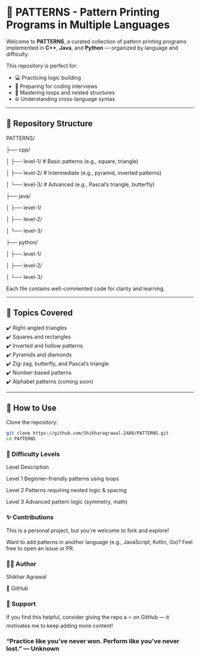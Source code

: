 # 🎨 PATTERNS - Pattern Printing Programs in Multiple Languages

Welcome to **PATTERNS**, a curated collection of pattern printing programs implemented in **C++**, **Java**, and **Python** — organized by language and difficulty.

This repository is perfect for:
- 💻 Practicing logic building
- 🎯 Preparing for coding interviews
- 🔁 Mastering loops and nested structures
- 🌐 Understanding cross-language syntax

---

## 📁 Repository Structure

PATTERNS/

├── cpp/

│ ├── level-1/ # Basic patterns (e.g., square, triangle)

│ ├── level-2/ # Intermediate (e.g., pyramid, inverted patterns)

│ └── level-3/ # Advanced (e.g., Pascal’s triangle, butterfly)

├── java/

│ ├── level-1/

│ ├── level-2/

│ └── level-3/

├── python/

│ ├── level-1/

│ ├── level-2/

│ └── level-3/


Each file contains well-commented code for clarity and learning.

---

## 🧠 Topics Covered

✔️ Right-angled triangles  
✔️ Squares and rectangles  
✔️ Inverted and hollow patterns  
✔️ Pyramids and diamonds  
✔️ Zig-zag, butterfly, and Pascal’s triangle  
✔️ Number-based patterns  
✔️ Alphabet patterns (coming soon)

---

## 🚀 How to Use

Clone the repository:

```bash
git clone https://github.com/Shikharagrawal-2408/PATTERNS.git
cd PATTERNS
```

### 📌 Difficulty Levels
Level	Description

Level 1	Beginner-friendly patterns using loops

Level 2	Patterns requiring nested logic & spacing

Level 3	Advanced pattern logic (symmetry, math)

### ✨ Contributions

This is a personal project, but you're welcome to fork and explore!

Want to add patterns in another language (e.g., JavaScript, Kotlin, Go)? Feel free to open an issue or PR.

### 🙋‍♂️ Author

Shikhar Agrawal

💼 GitHub

### 🌟 Support

If you find this helpful, consider giving the repo a ⭐ on GitHub — it motivates me to keep adding more content!


### “Practice like you’ve never won. Perform like you’ve never lost.” — Unknown
